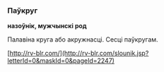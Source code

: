 ### Паўкруг
**назоўнік, мужчынскі род**

Палавіна круга або акружнасці. Сесці паўкругам.

<a rel="author">[http://rv-blr.com/](http://rv-blr.com/slounik.jsp?letterId=0&maskId=0&pageId=2247)</a>
